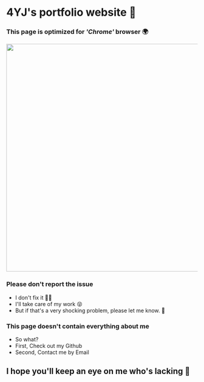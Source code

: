 # 4YJ's portfolio website 🚀

### This page is optimized for _'Chrome'_ browser 🌍

<img src="https://user-images.githubusercontent.com/67637706/167251587-f1bf63a2-d03c-4fc6-8468-c6f2d3dc2e40.jpeg" width="1000px" height="600px">

### Please don't report the issue
- I don't fix it 🧑‍🔧
- I'll take care of my work 😝
- But if that's a very shocking problem, please let me know. 🙏
### This page doesn't contain everything about me
- So what?
- First, Check out my Github
- Second, Contact me by Email

## I hope you'll keep an eye on me who's lacking 👀